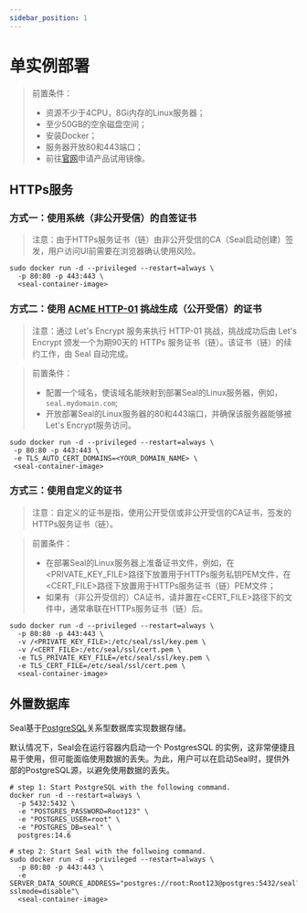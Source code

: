 ```yaml
---
sidebar_position: 1
---
```



# 单实例部署

> 前置条件：
> - 资源不少于4CPU，8Gi内存的Linux服务器；
> - 至少50GB的空余磁盘空间；
> - 安装Docker；
> - 服务器开放80和443端口；
> - 前往[官网](https://seal.io/trial.html)申请产品试用镜像。

## HTTPs服务

### 方式一：使用系统（非公开受信）的自签证书

> 注意：由于HTTPs服务证书（链）由非公开受信的CA（Seal启动创建）签发，用户访问UI前需要在浏览器确认使用风险。

```shell
sudo docker run -d --privileged --restart=always \
  -p 80:80 -p 443:443 \
  <seal-container-image>
```

### 方式二：使用 [ACME HTTP-01](https://letsencrypt.org/docs/challenge-types/#http-01-challenge) 挑战生成（公开受信）的证书

> 注意：通过 Let's Encrypt 服务来执行 HTTP-01 挑战，挑战成功后由 Let's Encrypt 颁发一个为期90天的 HTTPs 服务证书（链）。该证书（链）的续约工作，由 Seal 自动完成。

> 前置条件：
> - 配置一个域名，使该域名能映射到部署Seal的Linux服务器，例如，`seal.mydomain.com`;
> - 开放部署Seal的Linux服务器的80和443端口，并确保该服务器能够被Let's Encrypt服务访问。

```shell
sudo docker run -d --privileged --restart=always \
 -p 80:80 -p 443:443 \
 -e TLS_AUTO_CERT_DOMAINS=<YOUR_DOMAIN_NAME> \
 <seal-container-image>
```

### 方式三：使用自定义的证书

> 注意：自定义的证书是指，使用公开受信或非公开受信的CA证书，签发的HTTPs服务证书（链）。

> 前置条件：
> - 在部署Seal的Linux服务器上准备证书文件，例如，在<PRIVATE_KEY_FILE>路径下放置用于HTTPs服务私钥PEM文件，在<CERT_FILE>路径下放置用于HTTPs服务证书（链）PEM文件；
> - 如果有（非公开受信的）CA证书，请并置在<CERT_FILE>路径下的文件中，通常串联在HTTPs服务证书（链）后。

```shell
sudo docker run -d --privileged --restart=always \
  -p 80:80 -p 443:443 \
  -v /<PRIVATE_KEY_FILE>:/etc/seal/ssl/key.pem \
  -v /<CERT_FILE>:/etc/seal/ssl/cert.pem \
  -e TLS_PRIVATE_KEY_FILE=/etc/seal/ssl/key.pem \
  -e TLS_CERT_FILE=/etc/seal/ssl/cert.pem \
  <seal-container-image>
```

## 外置数据库

Seal基于[PostgreSQL](https://www.postgresql.org/)关系型数据库实现数据存储。

默认情况下，Seal会在运行容器内启动一个 PostgresSQL 的实例，这非常便捷且易于使用，但可能面临使用数据的丢失。为此，用户可以在启动Seal时，提供外部的PostgreSQL源，以避免使用数据的丢失。

```shell
# step 1: Start PostgreSQL with the following command.
docker run -d --restart=always \
  -p 5432:5432 \
  -e "POSTGRES_PASSWORD=Root123" \
  -e "POSTGRES_USER=root" \
  -e "POSTGRES_DB=seal" \
  postgres:14.6

# step 2: Start Seal with the follwoing command.
sudo docker run -d --privileged --restart=always \
  -p 80:80 -p 443:443 \
  -e SERVER_DATA_SOURCE_ADDRESS="postgres://root:Root123@postgres:5432/seal?sslmode=disable"\
  <seal-container-image>
```
